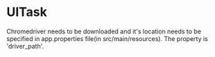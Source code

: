 # UITask
Chromedriver needs to be downloaded and it's location needs to be specified in app.properties file(in src/main/resources).
The property is 'driver_path'.